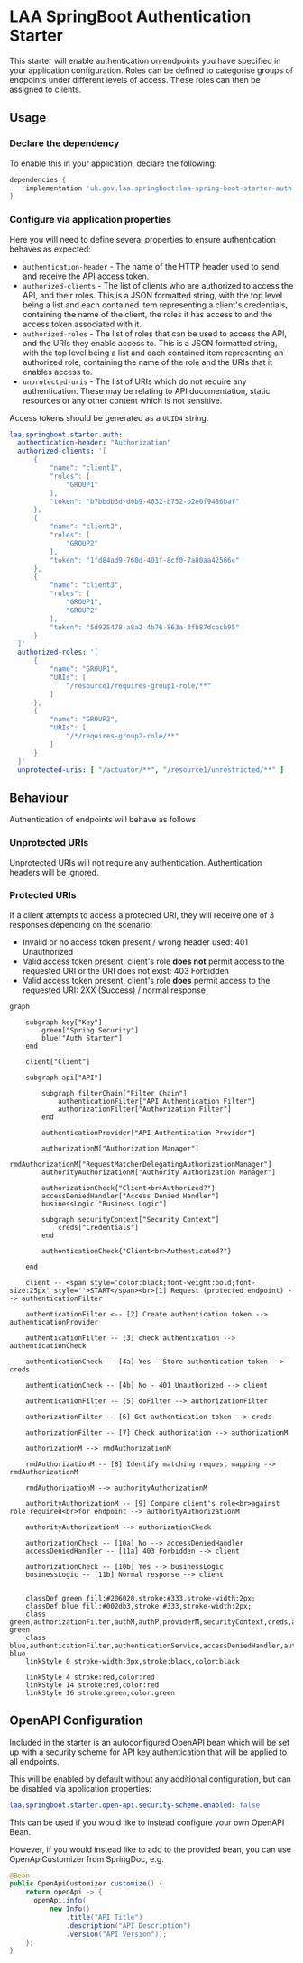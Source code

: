 # LAA SpringBoot Authentication Starter

This starter will enable authentication on endpoints you have specified in your application configuration.
Roles can be defined to categorise groups of endpoints under different levels of access. These roles can then be assigned
to clients.

## Usage

### Declare the dependency

To enable this in your application, declare the following:

```groovy
dependencies {
    implementation 'uk.gov.laa.springboot:laa-spring-boot-starter-auth'
}
```

### Configure via application properties

Here you will need to define several properties to ensure authentication behaves as expected:

- `authentication-header` - The name of the HTTP header used to send and receive the API access token.
- `authorized-clients` - The list of clients who are authorized to access the API, and their roles. This is a JSON formatted string, with the top level being a list and each contained item representing a client's credentials, containing the name of the client, the roles it has access to and the access token associated with it.
- `authorized-roles` - The list of roles that can be used to access the API, and the URIs they enable access to. This is a JSON formatted string, with the top level being a list and each contained item representing an authorized role, containing the name of the role and the URIs that it enables access to.
- `unprotected-uris` - The list of URIs which do not require any authentication. These may be relating to API documentation, static resources or any other content which is not sensitive.

Access tokens should be generated as a `UUID4` string.

```yaml
laa.springboot.starter.auth:
  authentication-header: "Authorization"
  authorized-clients: '[
      {
          "name": "client1",
          "roles": [
              "GROUP1"
          ],
          "token": "b7bbdb3d-d0b9-4632-b752-b2e0f9486baf"
      },
      {
          "name": "client2",
          "roles": [
              "GROUP2"
          ],
          "token": "1fd84ad9-760d-401f-8cf0-7a80aa42566c"
      },
      {
          "name": "client3",
          "roles": [
              "GROUP1",
              "GROUP2"
          ],
          "token": "5d925478-a8a2-4b76-863a-3fb87dcbcb95"
      }
  ]'
  authorized-roles: '[
      {
          "name": "GROUP1",
          "URIs": [
              "/resource1/requires-group1-role/**"
          ]
      },
      {
          "name": "GROUP2",
          "URIs": [
              "/*/requires-group2-role/**"
          ]
      }
  ]'
  unprotected-uris: [ "/actuator/**", "/resource1/unrestricted/**" ]
```

## Behaviour

Authentication of endpoints will behave as follows.

### Unprotected URIs

Unprotected URIs will not require any authentication. Authentication headers will be ignored.

### Protected URIs

If a client attempts to access a protected URI, they will receive one of 3 responses depending on the scenario:

- Invalid or no access token present / wrong header used: 401 Unauthorized
- Valid access token present, client's role **does not** permit access to the requested URI or the URI does not exist: 403 Forbidden
- Valid access token present, client's role **does** permit access to the requested URI: 2XX (Success) / normal response

```mermaid
graph
    
    subgraph key["Key"]
        green["Spring Security"]
        blue["Auth Starter"]
    end

    client["Client"]
    
    subgraph api["API"]

        subgraph filterChain["Filter Chain"]
            authenticationFilter["API Authentication Filter"]
            authorizationFilter["Authorization Filter"]
        end
        
        authenticationProvider["API Authentication Provider"]
        
        authorizationM["Authorization Manager"]
        rmdAuthorizationM["RequestMatcherDelegatingAuthorizationManager"]
        authorityAuthorizationM["Authority Authorization Manager"]
        
        authorizationCheck{"Client<br>Authorized?"}
        accessDeniedHandler["Access Denied Handler"]
        businessLogic["Business Logic"]

        subgraph securityContext["Security Context"]
            creds["Credentials"]
        end

        authenticationCheck{"Client<br>Authenticated?"}
        
    end
    
    client -- <span style='color:black;font-weight:bold;font-size:25px' style=''>START</span><br>[1] Request (protected endpoint) --> authenticationFilter

    authenticationFilter <-- [2] Create authentication token --> authenticationProvider
    
    authenticationFilter -- [3] check authentication --> authenticationCheck

    authenticationCheck -- [4a] Yes - Store authentication token --> creds
    
    authenticationCheck -- [4b] No - 401 Unauthorized --> client
    
    authenticationFilter -- [5] doFilter --> authorizationFilter

    authorizationFilter -- [6] Get authentication token --> creds

    authorizationFilter -- [7] Check authorization --> authorizationM
    
    authorizationM --> rmdAuthorizationM

    rmdAuthorizationM -- [8] Identify matching request mapping --> rmdAuthorizationM

    rmdAuthorizationM --> authorityAuthorizationM

    authorityAuthorizationM -- [9] Compare client's role<br>against role required<br>for endpoint --> authorityAuthorizationM
    
    authorityAuthorizationM --> authorizationCheck
    
    authorizationCheck -- [10a] No --> accessDeniedHandler
    accessDeniedHandler -- [11a] 403 Forbidden --> client

    authorizationCheck -- [10b] Yes --> businessLogic
    businessLogic -- [11b] Normal response --> client


    classDef green fill:#206020,stroke:#333,stroke-width:2px;
    classDef blue fill:#002db3,stroke:#333,stroke-width:2px;
    class green,authorizationFilter,authM,authP,providerM,securityContext,creds,authorizationM,rmdAuthorizationM,authorizationCheck,authorityAuthorizationM green
    class blue,authenticationFilter,authenticationService,accessDeniedHandler,authenticationCheck blue
    linkStyle 0 stroke-width:3px,stroke:black,color:black
    
    linkStyle 4 stroke:red,color:red
    linkStyle 14 stroke:red,color:red
    linkStyle 16 stroke:green,color:green
```

## OpenAPI Configuration

Included in the starter is an autoconfigured OpenAPI bean which will be set up with a security scheme for API key authentication that will be applied to all endpoints.

This will be enabled by default without any additional configuration, but can be disabled via application properties:

```yaml
laa.springboot.starter.open-api.security-scheme.enabled: false
```

This can be used if you would like to instead configure your own OpenAPI Bean.

However, if you would instead like to add to the provided bean, you can use OpenApiCustomizer from SpringDoc, e.g.

```java
@Bean
public OpenApiCustomizer customize() {
    return openApi -> {
      openApi.info(
          new Info()
              .title("API Title")
              .description("API Description")
              .version("API Version"));
    };
}
```
